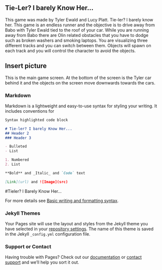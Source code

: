 ## Tie-Ler? I barely Know Her...

This game was made by Tyler Ewald and Lucy Platt. Tie-ler? I barely know her. This game is an endless runner and the objective is to drive away from Babo with Tyler Ewald tied to the roof of your car. While you are running away from Babo there are Olin related obstacles that you have to dodge such as broken washers and smoking laptops. You are visualizing three different tracks and you can switch between them. Objects will spawn on each track and you will control the character to avoid the objects. 

## Insert picture 
This is the main game screen. At the bottom of the screen is the Tyler car behind it and the objects on the screen move downwards towards the cars.
### Markdown

Markdown is a lightweight and easy-to-use syntax for styling your writing. It includes conventions for

```markdown
Syntax highlighted code block

# Tie-ler? I barely Know Her...
## Header 2
### Header 3

- Bulleted
- List

1. Numbered
2. List

**Bold** and _Italic_ and `Code` text

[Link](url) and ![Image](src)
```
#Tieler? I Barely Know Her...

For more details see [Basic writing and formatting syntax](https://docs.github.com/en/github/writing-on-github/getting-started-with-writing-and-formatting-on-github/basic-writing-and-formatting-syntax).

### Jekyll Themes

Your Pages site will use the layout and styles from the Jekyll theme you have selected in your [repository settings](https://github.com/tylerkwald/SoftDesFinalProject/settings/pages). The name of this theme is saved in the Jekyll `_config.yml` configuration file.

### Support or Contact

Having trouble with Pages? Check out our [documentation](https://docs.github.com/categories/github-pages-basics/) or [contact support](https://support.github.com/contact) and we’ll help you sort it out.
